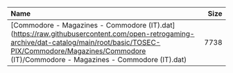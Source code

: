 |Name|Size|
|:---|---:|
|[Commodore - Magazines - Commodore (IT).dat](https://raw.githubusercontent.com/open-retrogaming-archive/dat-catalog/main/root/basic/TOSEC-PIX/Commodore/Magazines/Commodore (IT)/Commodore - Magazines - Commodore (IT).dat)|7738|
